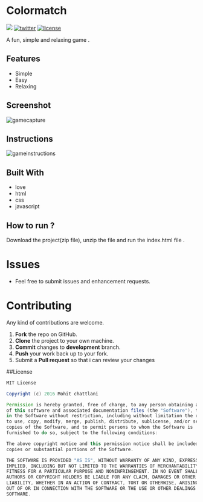 # Colormatch
<img src="https://img.shields.io/badge/release-v1.2.5-brightgreen.svg" />
<a href="https://twitter.com/chattlanimohit"><img src="https://img.shields.io/badge/twitter-%40Chattlanimohit-blue.svg" alt="twitter"/></a>
<a href="https://github.com/MohitChattlani/Colormatch/blob/master/LICENSE"><img src="https://img.shields.io/badge/License-MIT-red.svg" alt="license"/></a>

A fun, simple and relaxing game .

## Features

* Simple
* Easy
* Relaxing

## Screenshot 

![gamecapture](https://cloud.githubusercontent.com/assets/19841485/21647125/08af7580-d2bf-11e6-932a-41090fd958f0.JPG)

## Instructions

![gameinstructions](https://cloud.githubusercontent.com/assets/19841485/21647290/a69d472c-d2bf-11e6-89f8-26279f9a1f9f.JPG)

## Built With

* love
* html 
* css
* javascript

## How to run ?

 Download the project(zip file), unzip the file and run the index.html file .
 
 Issues
==========

* Feel free to submit issues and enhancement requests.

Contributing
==========
Any kind of contributions are welcome.

1. **Fork** the repo on GitHub.
2. **Clone** the project to your own machine.
3. **Commit** changes to **development** branch.
4. **Push** your work back up to your fork.
5. Submit a **Pull request** so that i can review your changes

##License

```Groovy
MIT License

Copyright (c) 2016 Mohit chattlani

Permission is hereby granted, free of charge, to any person obtaining a copy
of this software and associated documentation files (the "Software"), to deal
in the Software without restriction, including without limitation the rights
to use, copy, modify, merge, publish, distribute, sublicense, and/or sell
copies of the Software, and to permit persons to whom the Software is
furnished to do so, subject to the following conditions:

The above copyright notice and this permission notice shall be included in all
copies or substantial portions of the Software.

THE SOFTWARE IS PROVIDED "AS IS", WITHOUT WARRANTY OF ANY KIND, EXPRESS OR
IMPLIED, INCLUDING BUT NOT LIMITED TO THE WARRANTIES OF MERCHANTABILITY,
FITNESS FOR A PARTICULAR PURPOSE AND NONINFRINGEMENT. IN NO EVENT SHALL THE
AUTHORS OR COPYRIGHT HOLDERS BE LIABLE FOR ANY CLAIM, DAMAGES OR OTHER
LIABILITY, WHETHER IN AN ACTION OF CONTRACT, TORT OR OTHERWISE, ARISING FROM,
OUT OF OR IN CONNECTION WITH THE SOFTWARE OR THE USE OR OTHER DEALINGS IN THE
SOFTWARE.
```
